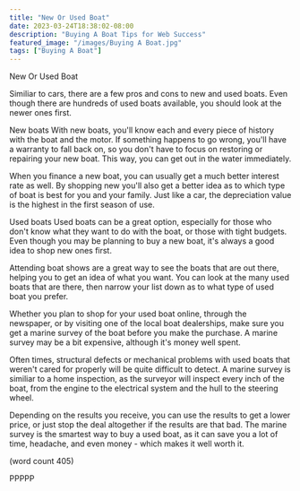 ```yaml
---
title: "New Or Used Boat"
date: 2023-03-24T18:38:02-08:00
description: "Buying A Boat Tips for Web Success"
featured_image: "/images/Buying A Boat.jpg"
tags: ["Buying A Boat"]
---
```


New Or Used Boat

Similiar to cars, there are a few pros and cons to
new and used boats.  Even though there are hundreds 
of used boats available, you should look at the newer
ones first.

New boats
With new boats, you'll know each and every piece of
history with the boat and the motor.  If something
happens to go wrong, you'll have a warranty to fall
back on, so you don't have to focus on restoring or
repairing your new boat.  This way, you can get out
in the water immediately.

When you finance a new boat, you can usually get a 
much better interest rate as well.  By shopping new
you'll also get a better idea as to which type of 
boat is best for you and your family.  Just like a
car, the depreciation value is the highest in the
first season of use.  

Used boats
Used boats can be a great option, especially for 
those who don't know what they want to do with the 
boat, or those with tight budgets.  Even though you
may be planning to buy a new boat, it's always a 
good idea to shop new ones first.  

Attending boat shows are a great way to see the
boats that are out there, helping you to get an idea
of what you want.  You can look at the many used 
boats that are there, then narrow your list down as
to what type of used boat you prefer.

Whether you plan to shop for your used boat online,
through the newspaper, or by visiting one of the local
boat dealerships, make sure you get a marine survey
of the boat before you make the purchase.  A marine
survey may be a bit expensive, although it's money 
well spent.

Often times, structural defects or mechanical 
problems with used boats that weren't cared for 
properly will be quite difficult to detect.  A marine
survey is similiar to a home inspection, as the 
surveyor will inspect every inch of the boat, from 
the engine to the electrical system and the hull to
the steering wheel.

Depending on the results you receive, you can use the
results to get a lower price, or just stop the deal
altogether if the results are that bad.  The marine
survey is the smartest way to buy a used boat, as 
it can save you a lot of time, headache, and even
money - which makes it well worth it.

(word count 405)

PPPPP
